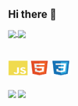 ## Hi there 👋
<a href="https://github.com/andersons9601/github-readme-stats">
  <img height=200 align="center" src="https://github-readme-stats.vercel.app/api?username=andersons9601&show_icons=true&theme=radical" />
</a>
<a href="https://github.com/anuraghazra/convoychat">
  <img height=200 align="center" src="https://github-readme-stats.vercel.app/api/top-langs?username=andersons9601&layout=compact&show_icons=true&theme=radical&langs_count=8&card_width=320" />
</a>

##

<div style="display: inline_block"><br>
  <img align="center" alt="Js" height="30" width="40" src="https://raw.githubusercontent.com/devicons/devicon/master/icons/javascript/javascript-plain.svg">
  <img align="center" alt="HTML" height="30" width="40" src="https://raw.githubusercontent.com/devicons/devicon/master/icons/html5/html5-original.svg">
  <img align="center" alt="CSS" height="30" width="40" src="https://raw.githubusercontent.com/devicons/devicon/master/icons/css3/css3-original.svg">
</div>
  
  ##
 
<div> 
  <a href="https://www.linkedin.com/in/anderson-silva/" target="_blank"><img src="https://img.shields.io/badge/-LinkedIn-%230077B5?style=for-the-badge&logo=linkedin&logoColor=white" target="_blank"></a>
  <a href="https://www.behance.net/andersonsilva9601" target="_blank"><img src="https://img.shields.io/badge/-Behance-blue?style=for-the-badge&logo=behance&logoColor=white"></a>
</div>
